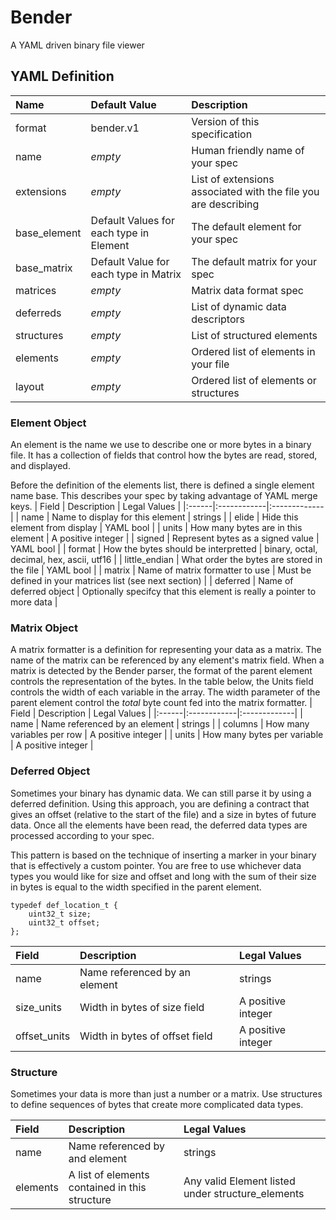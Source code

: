 # Bender
A YAML driven binary file viewer

## YAML Definition
| Name | Default Value | Description |
|:-----|:--------------|:------------|
| format | bender.v1 | Version of this specification |
| name | _empty_ | Human friendly name of your spec |
| extensions | _empty_ | List of extensions associated with the file you are describing |
| base_element | Default Values for each type in Element | The default element for your spec |
| base_matrix | Default Value for each type in Matrix | The default matrix for your spec |
| matrices | _empty_ | Matrix data format spec |
| deferreds | _empty_ | List of dynamic data descriptors |
| structures | _empty_ | List of structured elements |
| elements | _empty_ | Ordered list of elements in your file |
| layout | _empty_ | Ordered list of elements or structures |

### Element Object
An element is the name we use to describe one or more bytes in a binary file. It has a collection of fields that control how the bytes are read, stored, and displayed.

Before the definition of the elements list, there is defined a single element name base. This describes your spec by taking advantage of YAML merge keys.
| Field | Description | Legal Values |
|:------|:------------|:-------------|
| name | Name to display for this element | strings |
| elide | Hide this element from display | YAML bool |
| units | How many bytes are in this element | A positive integer |
| signed | Represent bytes as a signed value | YAML bool |
| format | How the bytes should be interpretted | binary, octal, decimal, hex, ascii, utf16 |
| little_endian | What order the bytes are stored in the file | YAML bool |
| matrix | Name of matrix formatter to use | Must be defined in your matrices list (see next section) |
| deferred | Name of deferred object | Optionally specifcy that this element is really a pointer to more data |

### Matrix Object
A matrix formatter is a definition for representing your data as a matrix. The name of the matrix can be referenced
by any element's matrix field. When a matrix is detected by the Bender parser, the format of the parent element controls the representation of the bytes. In the table below, the Units field controls the width of each variable in the array. The width parameter of the parent element control the *total* byte count fed into the matrix formatter.
| Field | Description | Legal Values |
|:------|:------------|:-------------|
| name | Name referenced by an element | strings |
| columns | How many variables per row | A positive integer |
| units | How many bytes per variable | A positive integer |

### Deferred Object
Sometimes your binary has dynamic data. We can still parse it by using a deferred definition. Using this approach, you are defining a contract that gives an offset (relative to the start of the file) and a size in bytes of future data. Once all the elements have been read, the deferred data types are processed according to your spec.

This pattern is based on the technique of inserting a marker in your binary that is effectively a custom pointer. You are free to use whichever data types
you would like for size and offset and long with the sum of their size in bytes is equal to the width specified in the parent element.
```
typedef def_location_t {
	uint32_t size;
	uint32_t offset;
};
```

| Field | Description | Legal Values |
|:------|:------------|:-------------|
| name | Name referenced by an element | strings |
| size_units | Width in bytes of size field | A positive integer |
| offset_units | Width in bytes of offset field | A positive integer |


### Structure
Sometimes your data is more than just a number or a matrix. Use structures to define sequences of bytes that create more complicated data types.

| Field | Description | Legal Values |
|:------|:------------|:-------------|
| name  | Name referenced by and element | strings |
| elements | A list of elements contained in this structure | Any valid Element listed under structure_elements |